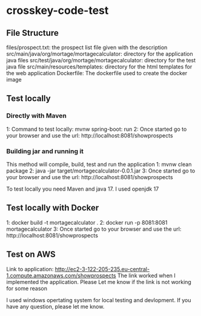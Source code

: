 # crosskey-code-test

## File Structure
files/prospect.txt: the prospect list file given with the description
src/main/java/org/mortage/mortagecalculator: directory for the application java files
src/test/java/org/mortage/mortagecalculator: directory for the test java file
src/main/resources/templates: directory for the html templates for the web application
Dockerfile: The dockerfile used to create the docker image

## Test locally 
### Directly with Maven
1: Command to test locally: mvnw spring-boot: run
2: Once started go to your browser and use the url: http://localhost:8081/showprospects

### Building jar and running it
This method will compile, build, test and run the application
1: mvnw clean package
2: java -jar target/mortagecalculator-0.0.1.jar
3: Once started go to your browser and use the url: http://localhost:8081/showprospects

To test locally you need Maven and java 17. I used openjdk 17

## Test locally with Docker
1: docker build -t mortagecalculator .
2: docker run -p 8081:8081 mortagecalculator
3: Once started go to your browser and use the url: http://localhost:8081/showprospects

## Test on AWS
Link to application: http://ec2-3-122-205-235.eu-central-1.compute.amazonaws.com/showprospects
The link worked when I implemented the application. Please Let me know if the link is not working for some reason

I used windows opertating system for local testing and devlopment. 
If you have any question, please let me know. 
